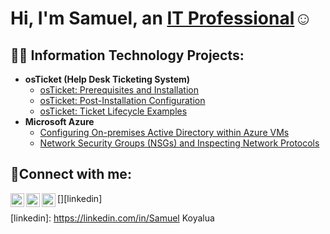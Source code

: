 <h1>Hi, I'm Samuel, an <a href="https://linkedin.com/in/Samuel Koyalua">IT Professional</a>☺</h1>

<h2>👨‍💻 Information Technology Projects:</h2>

- <b>osTicket (Help Desk Ticketing System)</b>
  - [osTicket: Prerequisites and Installation](https://github.com/Samuelkoyalua/osticket-prereqs)
  - [osTicket: Post-Installation Configuration](https://github.com/Samuelkoyalua/post-install-config)
  - [osTicket: Ticket Lifecycle Examples](https://github.com/Samuelkoyalua/ticket-lifecycle)
- <b>Microsoft Azure</b>
  - [Configuring On-premises Active Directory within Azure VMs](https://github.com/Samuelkoyalua/configure-ad)
  - [Network Security Groups (NSGs) and Inspecting Network Protocols](https://github.com/Samuelkoyalua/azure-network-protocols)

<h2>🤳Connect with me:</h2>

[<img align="left" alt="Josh | Twitter" width="22px" src="https://cdn.jsdelivr.net/npm/simple-icons@v3/icons/twitter.svg" />][twitter]
[<img align="left" alt="Josh | LinkedIn" width="22px" src="https://cdn.jsdelivr.net/npm/simple-icons@v3/icons/linkedin.svg" />][linkedin]
[<img align="left" alt="Josh | Instagram" width="22px" src="https://cdn.jsdelivr.net/npm/simple-icons@v3/icons/instagram.svg" />][instagram]

[twitter]: https://twitter.com/samuelkoyalua
[instagram]: https://www.instagram.com/elroi_hearsam
[linkedin]: https://linkedin.com/in/Samuel Koyalua
